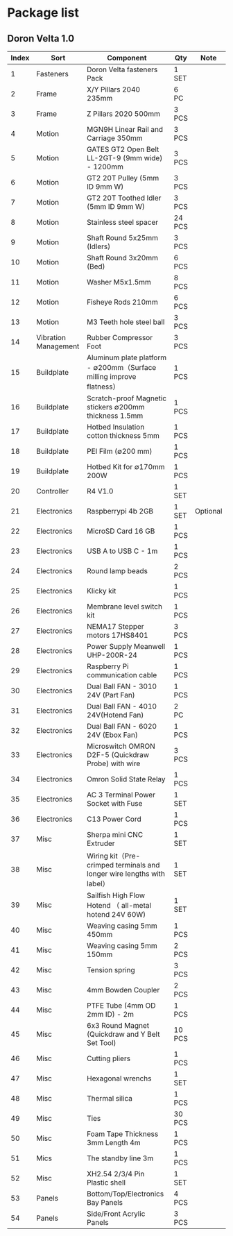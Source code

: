 # Package list 

## Doron Velta 1.0





| Index | Sort                 | Component                                                    | Qty    | Note     |
| ----- | -------------------- | ------------------------------------------------------------ | ------ | -------- |
| 1     | Fasteners            | Doron Velta fasteners Pack                                   | 1 SET  |          |
| 2     | Frame                | X/Y Pillars 2040 235mm                                       | 6 PC   |          |
| 3     | Frame                | Z Pillars 2020 500mm                                         | 3 PCS  |          |
| 4     | Motion               | MGN9H Linear Rail and Carriage 350mm                         | 3 PCS  |          |
| 5     | Motion               | GATES GT2 Open Belt LL-2GT-9 (9mm wide) - 1200mm             | 3 PCS  |          |
| 6     | Motion               | GT2 20T Pulley (5mm ID 9mm W)                                | 3 PCS  |          |
| 7     | Motion               | GT2 20T Toothed Idler (5mm ID 9mm W)                         | 3 PCS  |          |
| 8     | Motion               | Stainless steel spacer                                       | 24 PCS |          |
| 9     | Motion               | Shaft Round 5x25mm (Idlers)                                  | 3 PCS  |          |
| 10    | Motion               | Shaft Round 3x20mm (Bed)                                     | 6 PCS  |          |
| 11    | Motion               | Washer M5x1.5mm                                              | 8 PCS  |          |
| 12    | Motion               | Fisheye Rods 210mm                                           | 6 PCS  |          |
| 13    | Motion               | M3 Teeth hole steel ball                                     | 3 PCS  |          |
| 14    | Vibration Management | Rubber Compressor Foot                                       | 3 PCS  |          |
| 15    | Buildplate           | Aluminum plate platform - ∅200mm（Surface milling improve flatness） | 1 PCS  |          |
| 16    | Buildplate           | Scratch-proof Magnetic stickers ∅200mm thickness 1.5mm       | 1 PCS  |          |
| 17    | Buildplate           | Hotbed Insulation cotton thickness 5mm                       | 1 PCS  |          |
| 18    | Buildplate           | PEI Film (∅200 mm)                                           | 1 PCS  |          |
| 19    | Buildplate           | Hotbed Kit for ∅170mm 200W                                   | 1 PCS  |          |
| 20    | Controller           | R4 V1.0                                                      | 1 SET  |          |
| 21    | Electronics          | Raspberrypi 4b 2GB                                           | 1 SET  | Optional |
| 22    | Electronics          | MicroSD Card 16 GB                                           | 1 PCS  |          |
| 23    | Electronics          | USB A to USB C - 1m                                          | 1 PCS  |          |
| 24    | Electronics          | Round lamp beads                                             | 2 PCS  |          |
| 25    | Electronics          | Klicky kit                                                   | 1 PCS  |          |
| 26    | Electronics          | Membrane level switch kit                                    | 1 PCS  |          |
| 27    | Electronics          | NEMA17 Stepper motors 17HS8401                               | 3 PCS  |          |
| 28    | Electronics          | Power Supply  Meanwell UHP-200R-24                           | 1 PCS  |          |
| 29    | Electronics          | Raspberry Pi communication cable                             | 1 PCS  |          |
| 30    | Electronics          | Dual Ball FAN - 3010 24V (Part Fan)                          | 1 PCS  |          |
| 31    | Electronics          | Dual Ball FAN - 4010 24V(Hotend Fan)                         | 2 PC   |          |
| 32    | Electronics          | Dual Ball FAN - 6020 24V (Ebox Fan)                          | 1 PCS  |          |
| 33    | Electronics          | Microswitch OMRON D2F-5 (Quickdraw Probe) with wire          | 3 PCS  |          |
| 34    | Electronics          | Omron Solid State Relay                                      | 1 PCS  |          |
| 35    | Electronics          | AC 3 Terminal Power Socket with Fuse                         | 1 SET  |          |
| 36    | Electronics          | C13 Power Cord                                               | 1 PCS  |          |
| 37    | Misc                 | Sherpa mini CNC Extruder                                     | 1 SET  |          |
| 38    | Misc                 | Wiring kit（Pre-crimped terminals and longer wire lengths with label） | 1 SET  |          |
| 39    | Misc                 | Sailfish High Flow Hotend （ all-metal hotend 24V 60W)       | 1 SET  |          |
| 40    | Misc                 | Weaving casing 5mm 450mm                                     | 1 PCS  |          |
| 41    | Misc                 | Weaving casing 5mm 150mm                                     | 2 PCS  |          |
| 42    | Misc                 | Tension spring                                               | 3 PCS  |          |
| 43    | Misc                 | 4mm Bowden Coupler                                           | 2 PCS  |          |
| 44    | Misc                 | PTFE Tube (4mm OD 2mm ID) - 2m                               | 1 PCS  |          |
| 45    | Misc                 | 6x3 Round Magnet (Quickdraw and Y Belt Set Tool)             | 10 PCS |          |
| 46    | Misc                 | Cutting pliers                                               | 1 PCS  |          |
| 47    | Misc                 | Hexagonal wrenchs                                            | 1 SET  |          |
| 48    | Misc                 | Thermal silica                                               | 1 PCS  |          |
| 49    | Misc                 | Ties                                                         | 30 PCS |          |
| 50    | Misc                 | Foam Tape Thickness 3mm Length 4m                            | 1 PCS  |          |
| 51    | Mics                 | The standby line 3m                                          | 1 PCS  |          |
| 52    | Misc                 | XH2.54 2/3/4 Pin Plastic shell                               | 1 SET  |          |
| 53    | Panels               | Bottom/Top/Electronics Bay Panels                            | 4 PCS  |          |
| 54    | Panels               | Side/Front Acrylic Panels                                    | 3 PCS  |          |

